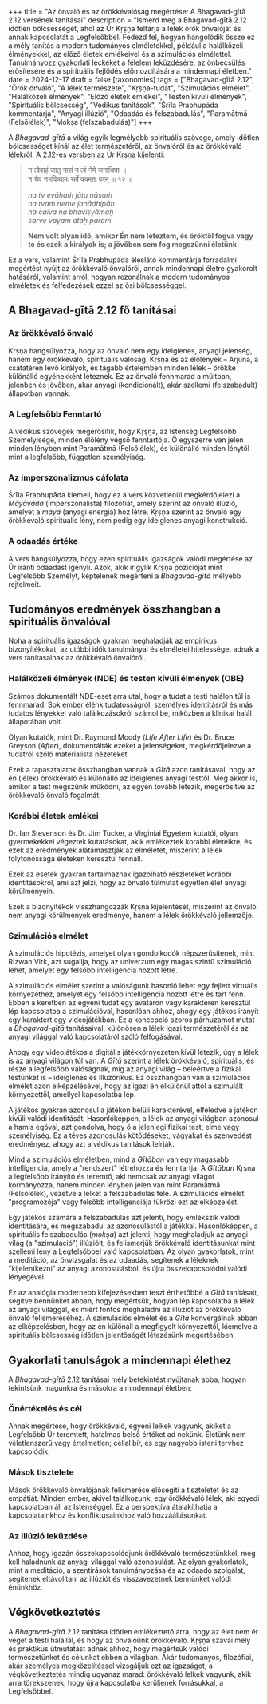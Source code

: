 +++
title = "Az önvaló és az örökkévalóság megértése: A Bhagavad-gītā 2.12 versének tanításai"
description = "Ismerd meg a Bhagavad-gītā 2.12 időtlen bölcsességét, ahol az Úr Kṛṣṇa feltárja a lélek örök önvalóját és annak kapcsolatát a Legfelsőbbel. Fedezd fel, hogyan hangolódik össze ez a mély tanítás a modern tudományos elméletekkel, például a halálközeli élményekkel, az előző életek emlékeivel és a szimulációs elmélettel. Tanulmányozz gyakorlati leckéket a félelem leküzdésére, az önbecsülés erősítésére és a spirituális fejlődés előmozdítására a mindennapi életben."
date = 2024-12-17
draft = false
[taxonomies]
tags = ["Bhagavad-gītā 2.12", "Örök önvaló", "A lélek természete", "Kṛṣṇa-tudat", "Szimulációs elmélet", "Halálközeli élmények", "Előző életek emlékei", "Testen kívüli élmények", "Spirituális bölcsesség", "Védikus tanítások", "Śrīla Prabhupāda kommentárja", "Anyagi illúzió", "Odaadás és felszabadulás", "Paramātmā (Felsőlélek)", "Mokṣa (felszabadulás)"]
+++

A *Bhagavad-gītā* a világ egyik legmélyebb spirituális szövege, amely időtlen bölcsességet kínál az élet természetéről, az önvalóról és az örökkévaló lélekről. A 2.12-es versben az Úr Kṛṣṇa kijelenti:

> न त्वेवाहं जातु नासं न त्वं नेमे जनाधिपाः ।\
> न चैव नभविष्यामः सर्वे वयमतः परम् ॥ १२ ॥
> 
> *na tv evāhaṁ jātu nāsaṁ*\
> *na tvaṁ neme janādhipāḥ*\
> *na caiva na bhaviṣyāmaḥ*\
> *sarve vayam ataḥ param*
> 
> **Nem volt olyan idő, amikor Én nem léteztem, és öröktől fogva vagy te és ezek a királyok is; a jövőben sem fog megszűnni életünk.**

Ez a vers, valamint Śrīla Prabhupāda éleslátó kommentárja forradalmi megértést nyújt az örökkévaló önvalóról, annak mindennapi életre gyakorolt hatásáról, valamint arról, hogyan rezonálnak a modern tudományos elméletek és felfedezések ezzel az ősi bölcsességgel.

## A Bhagavad-gītā 2.12 fő tanításai

### Az örökkévaló önvaló

Kṛṣṇa hangsúlyozza, hogy az önvaló nem egy ideiglenes, anyagi jelenség, hanem egy örökkévaló, spirituális valóság. Kṛṣṇa és az élőlények – Arjuna, a csatatéren lévő királyok, és tágabb értelemben minden lélek – örökké különálló egyénekként léteznek. Ez az önvaló fennmarad a múltban, jelenben és jövőben, akár anyagi (kondicionált), akár szellemi (felszabadult) állapotban vannak.

### A Legfelsőbb Fenntartó

A védikus szövegek megerősítik, hogy Kṛṣṇa, az Istenség Legfelsőbb Személyisége, minden élőlény végső fenntartója. Ő egyszerre van jelen minden lényben mint Paramātmā (Felsőlélek), és különálló minden lénytől mint a legfelsőbb, független személyiség.

### Az imperszonalizmus cáfolata

Śrīla Prabhupāda kiemeli, hogy ez a vers közvetlenül megkérdőjelezi a *Māyāvāda* (imperszonalista) filozófiát, amely szerint az önvaló illúzió, amelyet a *māyā* (anyagi energia) hoz létre. Kṛṣṇa szerint az önvaló egy örökkévaló spirituális lény, nem pedig egy ideiglenes anyagi konstrukció.

### A odaadás értéke

A vers hangsúlyozza, hogy ezen spirituális igazságok valódi megértése az Úr iránti odaadást igényli. Azok, akik irigylik Kṛṣṇa pozícióját mint Legfelsőbb Személyt, képtelenek megérteni a *Bhagavad-gītā* mélyebb rejtelmeit.

## Tudományos eredmények összhangban a spirituális önvalóval

Noha a spirituális igazságok gyakran meghaladják az empirikus bizonyítékokat, az utóbbi idők tanulmányai és elméletei hitelességet adnak a vers tanításainak az örökkévaló önvalóről.

### Halálközeli élmények (NDE) és testen kívüli élmények (OBE)

Számos dokumentált NDE-eset arra utal, hogy a tudat a testi halálon túl is fennmarad. Sok ember élénk tudatosságról, személyes identitásról és más tudatos lényekkel való találkozásokról számol be, miközben a klinikai halál állapotában volt.

Olyan kutatók, mint Dr. Raymond Moody (*Life After Life*) és Dr. Bruce Greyson (*After*), dokumentálták ezeket a jelenségeket, megkérdőjelezve a tudatról szóló materialista nézeteket.

Ezek a tapasztalatok összhangban vannak a *Gītā* azon tanításával, hogy az én (lélek) örökkévaló és különálló az ideiglenes anyagi testtől. Még akkor is, amikor a test megszűnik működni, az egyén tovább létezik, megerősítve az örökkévaló önvaló fogalmát.

### Korábbi életek emlékei

Dr. Ian Stevenson és Dr. Jim Tucker, a Virginiai Egyetem kutatói, olyan gyermekekkel végeztek kutatásokat, akik emlékeztek korábbi életeikre, és ezek az eredmények alátámasztják az elméletet, miszerint a lélek folytonossága életeken keresztül fennáll.

Ezek az esetek gyakran tartalmaznak igazolható részleteket korábbi identitásokról, ami azt jelzi, hogy az önvaló túlmutat egyetlen élet anyagi körülményein.

Ezek a bizonyítékok visszhangozzák Kṛṣṇa kijelentését, miszerint az önvaló nem anyagi körülmények eredménye, hanem a lélek örökkévaló jellemzője.

### Szimulációs elmélet

A szimulációs hipotézis, amelyet olyan gondolkodók népszerűsítenek, mint Rizwan Virk, azt sugallja, hogy az univerzum egy magas szintű szimuláció lehet, amelyet egy felsőbb intelligencia hozott létre.

A szimulációs elmélet szerint a valóságunk hasonló lehet egy fejlett virtuális környezethez, amelyet egy felsőbb intelligencia hozott létre és tart fenn. Ebben a keretben az egyéni tudat egy avatáron vagy karakteren keresztül lép kapcsolatba a szimulációval, hasonlóan ahhoz, ahogy egy játékos irányít egy karaktert egy videojátékban. Ez a koncepció szoros párhuzamot mutat a *Bhagavad-gītā* tanításaival, különösen a lélek igazi természetéről és az anyagi világgal való kapcsolatáról szóló felfogásával.

Ahogy egy videojátékos a digitális játékkörnyezeten kívül létezik, úgy a lélek is az anyagi világon túl van. A *Gītā* szerint a lélek örökkévaló, spirituális, és része a legfelsőbb valóságnak, míg az anyagi világ – beleértve a fizikai testünket is – ideiglenes és illuzórikus. Ez összhangban van a szimulációs elmélet azon elképzelésével, hogy az igazi én elkülönül attól a szimulált környezettől, amellyel kapcsolatba lép.

A játékos gyakran azonosul a játékon belüli karakterével, elfeledve a játékon kívüli valódi identitását. Hasonlóképpen, a lélek az anyagi világban azonosul a hamis egóval, azt gondolva, hogy ő a jelenlegi fizikai test, elme vagy személyiség. Ez a téves azonosulás kötődéseket, vágyakat és szenvedést eredményez, ahogy azt a védikus tanítások leírják.

Mind a szimulációs elméletben, mind a *Gītāban* van egy magasabb intelligencia, amely a "rendszert" létrehozza és fenntartja. A *Gītāban* Kṛṣṇa a legfelsőbb irányító és teremtő, aki nemcsak az anyagi világot kormányozza, hanem minden lényben jelen van mint Paramātmā (Felsőlélek), vezetve a lelket a felszabadulás felé. A szimulációs elmélet "programozója" vagy felsőbb intelligenciája tükrözi ezt az elképzelést.

Egy játékos számára a felszabadulás azt jelenti, hogy emlékszik valódi identitására, és megszabadul az azonosulástól a játékkal. Hasonlóképpen, a spirituális felszabadulás (*mokṣa*) azt jelenti, hogy meghaladjuk az anyagi világ (a "szimuláció") illúzióit, és felismerjük örökkévaló identitásunkat mint szellemi lény a Legfelsőbbel való kapcsolatban. Az olyan gyakorlatok, mint a meditáció, az önvizsgálat és az odaadás, segítenek a léleknek "kijelentkezni" az anyagi azonosulásból, és újra összekapcsolódni valódi lényegével.

Ez az analógia modernebb kifejezésekben teszi érthetőbbé a *Gītā* tanításait, segítve bennünket abban, hogy megértsük, hogyan lép kapcsolatba a lélek az anyagi világgal, és miért fontos meghaladni az illúziót az örökkévaló önvaló felismeréséhez. A szimulációs elmélet és a *Gītā* konvergálnak abban az elképzelésben, hogy az én különáll a megfigyelt környezettől, kiemelve a spirituális bölcsesség időtlen jelentőségét létezésünk megértésében.

## Gyakorlati tanulságok a mindennapi élethez

A *Bhagavad-gītā* 2.12 tanításai mély betekintést nyújtanak abba, hogyan tekintsünk magunkra és másokra a mindennapi életben:

### Önértékelés és cél

Annak megértése, hogy örökkévaló, egyéni lelkek vagyunk, akiket a Legfelsőbb Úr teremtett, hatalmas belső értéket ad nekünk. Életünk nem véletlenszerű vagy értelmetlen; céllal bír, és egy nagyobb isteni tervhez kapcsolódik.

### Mások tisztelete

Mások örökkévaló önvalójának felismerése elősegíti a tiszteletet és az empátiát. Minden ember, akivel találkozunk, egy örökkévaló lélek, aki egyedi kapcsolatban áll az Istenséggel. Ez a perspektíva átalakíthatja a kapcsolatainkhoz és konfliktusainkhoz való hozzáállásunkat.

### Az illúzió leküzdése

Ahhoz, hogy igazán összekapcsolódjunk örökkévaló természetünkkel, meg kell haladnunk az anyagi világgal való azonosulást. Az olyan gyakorlatok, mint a meditáció, a szentírások tanulmányozása és az odaadó szolgálat, segítenek eltávolítani az illúziót és visszavezetnek bennünket valódi énünkhöz.

## Végkövetkeztetés

A *Bhagavad-gītā* 2.12 tanítása időtlen emlékeztető arra, hogy az élet nem ér véget a testi halállal, és hogy az önvalóünk örökkévaló. Kṛṣṇa szavai mély és praktikus útmutatást adnak ahhoz, hogy megértsük valódi természetünket és célunkat ebben a világban. Akár tudományos, filozófiai, akár személyes megközelítéssel vizsgáljuk ezt az igazságot, a végkövetkeztetés mindig ugyanaz marad: örökkévaló lelkek vagyunk, akik arra törekszenek, hogy újra kapcsolatba kerüljenek forrásukkal, a Legfelsőbbel.